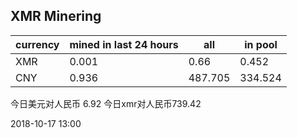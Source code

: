 ## XMR Minering

|currency|mined in last 24 hours|all|in pool|
|---|---|---|---|
|XMR|0.001|0.66|0.452|
|CNY|0.936|487.705|334.524|

今日美元对人民币 6.92	今日xmr对人民币739.42


2018-10-17 13:00